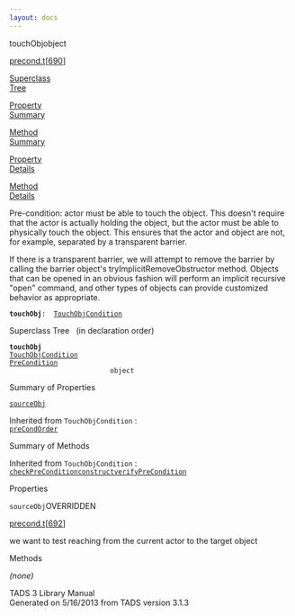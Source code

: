 ```yaml
---
layout: docs
---
```

<span class="title">touchObj</span><span class="type">object</span>

[precond.t](../file/precond.t.html)\[[690](../source/precond.t.html#690)\]

[Superclass  
Tree](#_SuperClassTree_)

[Property  
Summary](#_PropSummary_)

[Method  
Summary](#_MethodSummary_)

[Property  
Details](#_Properties_)

[Method  
Details](#_Methods_)

<div class="fdesc">

Pre-condition: actor must be able to touch the object. This doesn't
require that the actor is actually holding the object, but the actor
must be able to physically touch the object. This ensures that the actor
and object are not, for example, separated by a transparent barrier.

If there is a transparent barrier, we will attempt to remove the barrier
by calling the barrier object's tryImplicitRemoveObstructor method.
Objects that can be opened in an obvious fashion will perform an
implicit recursive "open" command, and other types of objects can
provide customized behavior as appropriate.

**`touchObj`**` :   `[`TouchObjCondition`](../object/TouchObjCondition.html)

</div>

<span id="_SuperClassTree_"></span>

<div class="mjhd">

<span class="hdln">Superclass Tree</span>   (in declaration order)

</div>

**`touchObj`**  
[`TouchObjCondition`](../object/TouchObjCondition.html)  
[`PreCondition`](../object/PreCondition.html)  
`                         object`  
<span id="_PropSummary_"></span>

<div class="mjhd">

<span class="hdln">Summary of Properties</span>  

</div>

[`sourceObj`](#sourceObj)

Inherited from `TouchObjCondition` :  
[`preCondOrder`](../object/TouchObjCondition.html#preCondOrder)



<span id="_MethodSummary_"></span>

<div class="mjhd">

<span class="hdln">Summary of Methods</span>  

</div>



Inherited from `TouchObjCondition` :  
[`checkPreCondition`](../object/TouchObjCondition.html#checkPreCondition)[`construct`](../object/TouchObjCondition.html#construct)[`verifyPreCondition`](../object/TouchObjCondition.html#verifyPreCondition)



<span id="_Properties_"></span>

<div class="mjhd">

<span class="hdln">Properties</span>  

</div>

<span id="sourceObj"></span>

`sourceObj`<span class="rem">OVERRIDDEN</span>

[precond.t](../file/precond.t.html)\[[692](../source/precond.t.html#692)\]

<div class="desc">

we want to test reaching from the current actor to the target object

</div>

<span id="_Methods_"></span>

<div class="mjhd">

<span class="hdln">Methods</span>  

</div>

*(none)*

<div class="ftr">

TADS 3 Library Manual  
Generated on 5/16/2013 from TADS version 3.1.3

</div>
